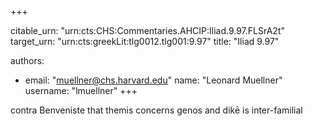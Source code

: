 +++


citable_urn: "urn:cts:CHS:Commentaries.AHCIP:Iliad.9.97.FLSrA2t"
target_urn: "urn:cts:greekLit:tlg0012.tlg001:9.97"
title: "Iliad 9.97"

authors:
- email: "muellner@chs.harvard.edu"
  name: "Leonard Muellner"
  username: "lmuellner"
+++

<p>contra Benveniste that themis concerns genos and dikē is inter-familial</p>